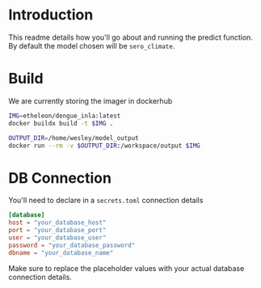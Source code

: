 # Introduction

This readme details how you'll go about and running the predict function. By default the model chosen will be `sero_climate`.

# Build

We are currently storing the imager in dockerhub

```bash
IMG=etheleon/dengue_inla:latest
docker buildx build -t $IMG .
```

```bash
OUTPUT_DIR=/home/wesley/model_output
docker run --rm -v $OUTPUT_DIR:/workspace/output $IMG
```

# DB Connection

You'll need to declare in a `secrets.toml` connection details

```toml
[database]
host = "your_database_host"
port = "your_database_port"
user = "your_database_user"
password = "your_database_password"
dbname = "your_database_name"
```

Make sure to replace the placeholder values with your actual database connection details.